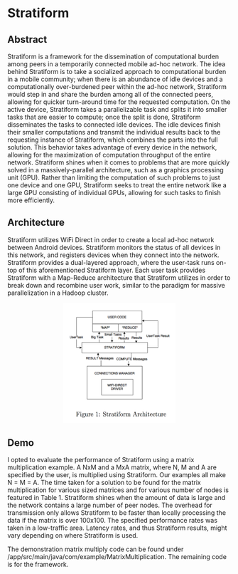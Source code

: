 # Stratiform

## Abstract
Stratiform is a framework for the dissemination of computational burden among peers in a temporarily connected mobile ad-hoc network. The idea behind Stratiform is to take a socialized approach to computational burden in a mobile community; when there is an abundance of idle devices and a computationally over-burdened peer within the ad-hoc network, Stratiform would step in and share the burden among all of the connected peers, allowing for quicker turn-around time for the requested computation. On the active device, Stratiform takes a parallelizable task and splits it into smaller tasks that are easier to compute; once the split is done, Stratiform disseminates the tasks to connected idle devices. The idle devices finish their smaller computations and transmit the individual results back to the requesting instance of Stratiform, which combines the parts into the full solution. This behavior takes advantage of every device in the network, allowing for the maximization of computation throughput of the entire network. Stratiform shines when it comes to problems that are more quickly solved in a massively-parallel architecture, such as a graphics processing unit (GPU). Rather than limiting the computation of such problems to just one device and one GPU, Stratiform seeks to treat the entire network like a large GPU consisting of individual GPUs, allowing for such tasks to finish more efficiently.

## Architecture
Stratiform utilizes WiFi Direct in order to create a local ad-hoc network between Android devices. Stratiform monitors the status of all devices in this network, and registers devices when they connect into the network. Stratiform provides a dual-layered approach, where the user-task runs on-top of this aforementioned Stratiform layer. Each user task provides Stratiform with a Map-Reduce architecture that Stratiform utilizes in order to break down and recombine user work, similar to the paradigm for massive parallelization in a Hadoop cluster.

<p align="center">
<img src="https://github.com/VenkatKS/Stratiform/blob/master/documentation/architecture_docs/stratiform_architecture.png?raw=true" alt="Stratiform Architecture" width="50%" height="50%"/>
</p>

## Demo
I opted to evaluate the performance of Stratiform using a matrix multiplication example. A NxM and a MxA matrix, where N, M and A are specified by the user, is multiplied using Stratiform. Our examples all make N = M = A. The time taken for a solution to be found for the matrix multiplication for various sized matrices and for various number of nodes is featured in Table 1. Stratiform shines when the amount of data is large and the network contains a large number of peer nodes. The overhead for transmission only allows Stratiform to be faster than locally processing the data if the matrix is over 100x100. The specified performance rates was taken in a low-traffic area. Latency rates, and thus Stratiform results, might vary depending on where Stratiform is used.

The demonstration matrix multiply code can be found under /app/src/main/java/com/example/MatrixMultiplication. The remaining code is for the framework.
